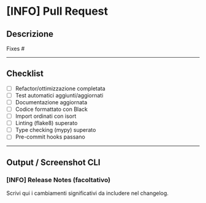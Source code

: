 # [INFO] Pull Request

## Descrizione
<!-- Spiega brevemente cosa fa questa PR e perché è necessaria -->

Fixes #

---

## Checklist
- [ ] Refactor/ottimizzazione completata
- [ ] Test automatici aggiunti/aggiornati
- [ ] Documentazione aggiornata
- [ ] Codice formattato con Black
- [ ] Import ordinati con isort
- [ ] Linting (flake8) superato
- [ ] Type checking (mypy) superato
- [ ] Pre-commit hooks passano

---

## Output / Screenshot CLI
<!-- Incolla qui output di test, screenshot, log, ecc. se rilevante --> 

### [INFO] Release Notes (facoltativo)
Scrivi qui i cambiamenti significativi da includere nel changelog. 